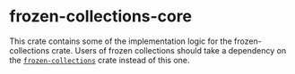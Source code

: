# frozen-collections-core

This crate contains some of the implementation logic for the
frozen-collections crate. Users of frozen collections
should take a dependency on the [`frozen-collections`](https://docs.rs/frozen-collections) crate
instead of this one.
